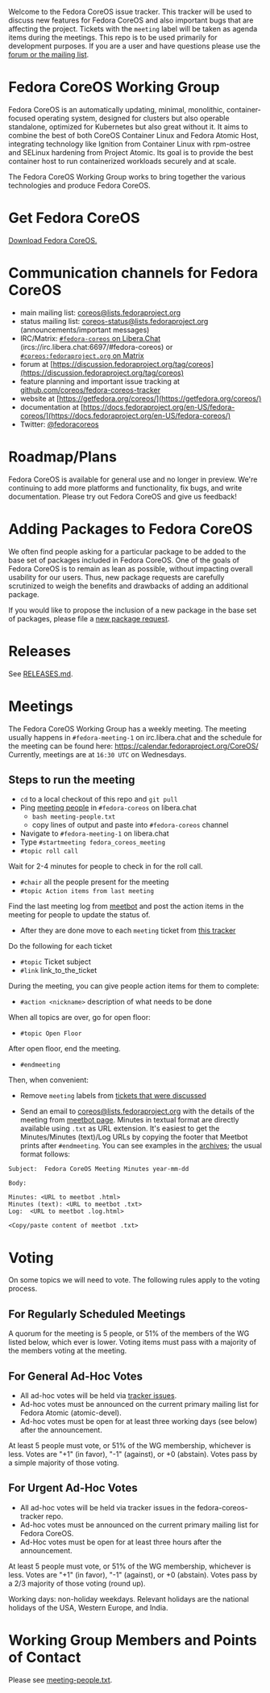 Welcome to the Fedora CoreOS issue tracker. This tracker will be used
to discuss new features for Fedora CoreOS and also important bugs that
are affecting the project. Tickets with the `meeting` label will be
taken as agenda items during the meetings. This repo is to be used primarily
for development purposes. If you are a user and have questions please use
the [forum or the mailing list](#communication-channels-for-fedora-coreos).

# Fedora CoreOS Working Group

Fedora CoreOS is an automatically updating, minimal, monolithic,
container-focused operating system, designed for clusters but also
operable standalone, optimized for Kubernetes but also great without
it. It aims to combine the best of both CoreOS Container Linux and
Fedora Atomic Host, integrating technology like Ignition from Container
Linux with rpm-ostree and SELinux hardening from Project Atomic. Its
goal is to provide the best container host to run containerized workloads
securely and at scale.

The Fedora CoreOS Working Group works to bring together the various
technologies and produce Fedora CoreOS.

# Get Fedora CoreOS

[Download Fedora CoreOS.](https://getfedora.org/coreos/download/)

# Communication channels for Fedora CoreOS

- main mailing list: [coreos@lists.fedoraproject.org](https://lists.fedoraproject.org/archives/list/coreos@lists.fedoraproject.org/)
- status mailing list: [coreos-status@lists.fedoraproject.org](https://lists.fedoraproject.org/archives/list/coreos-status@lists.fedoraproject.org/) (announcements/important messages)
- IRC/Matrix: [`#fedora-coreos` on Libera.Chat](https://web.libera.chat/#fedora-coreos) (ircs://irc.libera.chat:6697/#fedora-coreos) or [`#coreos:fedoraproject.org` on Matrix](https://matrix.to/#/#coreos:fedoraproject.org)
- forum at [https://discussion.fedoraproject.org/tag/coreos](https://discussion.fedoraproject.org/tag/coreos)
- feature planning and important issue tracking at [github.com/coreos/fedora-coreos-tracker](https://github.com/coreos/fedora-coreos-tracker)
- website at [https://getfedora.org/coreos/](https://getfedora.org/coreos/)
- documentation at [https://docs.fedoraproject.org/en-US/fedora-coreos/](https://docs.fedoraproject.org/en-US/fedora-coreos/)
- Twitter: [@fedoracoreos](https://twitter.com/fedoracoreos)

# Roadmap/Plans

Fedora CoreOS is available for general use and no longer in preview.  We're
continuing to add more platforms and functionality, fix bugs, and write
documentation.  Please try out Fedora CoreOS and give us feedback!

# Adding Packages to Fedora CoreOS

We often find people asking for a particular package to be added to the base set of
packages included in Fedora CoreOS. One of the goals of Fedora CoreOS is to
remain as lean as possible, without impacting overall usability for our users.
Thus, new package requests are carefully scrutinized to weigh the benefits and
drawbacks of adding an additional package.

If you would like to propose the inclusion of a new package in the base set of packages,
please file a [new package request](https://github.com/coreos/fedora-coreos-tracker/issues/new?labels=kind/enhancement&template=new-package.md&title=New+Package+Request%3A+%3Cpackage+name%3E).

# Releases

See [RELEASES.md](RELEASES.md).

# Meetings

The Fedora CoreOS Working Group has a weekly meeting. The meeting usually
happens in `#fedora-meeting-1` on irc.libera.chat and the schedule for the
meeting can be found here: https://calendar.fedoraproject.org/CoreOS/
Currently, meetings are at `16:30 UTC` on Wednesdays.

## Steps to run the meeting

- `cd` to a local checkout of this repo and `git pull`
- Ping [meeting people](https://github.com/coreos/fedora-coreos-tracker/blob/main/meeting-people.txt) in `#fedora-coreos` on libera.chat
    - `bash meeting-people.txt`
    - copy lines of output and paste into `#fedora-coreos` channel
- Navigate to `#fedora-meeting-1` on libera.chat
- Type `#startmeeting fedora_coreos_meeting`
- `#topic roll call`

Wait for 2-4 minutes for people to check in for the roll call.

- `#chair` all the people present for the meeting
- `#topic Action items from last meeting`

Find the last meeting log from
[meetbot](https://meetbot-raw.fedoraproject.org/teams/fedora_coreos_meeting)
and post the action items in the meeting for people to
update the status of.

- After they are done move to each `meeting` ticket from
  [this tracker](https://github.com/coreos/fedora-coreos-tracker/labels/meeting)

Do the following for each ticket

- `#topic` Ticket subject
- `#link` link\_to\_the\_ticket

During the meeting, you can give people action items for them to complete:

- `#action <nickname>` description of what needs to be done

When all topics are over, go for open floor:

- `#topic Open Floor`

After open floor, end the meeting.

- `#endmeeting`

Then, when convenient:

- Remove `meeting` labels from [tickets that were discussed](https://github.com/coreos/fedora-coreos-tracker/labels/meeting)

- Send an email to [coreos@lists.fedoraproject.org](mailto:coreos@lists.fedoraproject.org) with the
details of the meeting from [meetbot page](https://meetbot.fedoraproject.org/sresults/?group_id=fedora_coreos_meeting&type=team).
Minutes in textual format are directly available using `.txt` as URL extension.
It's easiest to get the Minutes/Minutes (text)/Log URLs by copying the
footer that Meetbot prints after `#endmeeting`. You can see examples in the
[archives](https://lists.fedoraproject.org/archives/list/coreos@lists.fedoraproject.org/);
the usual format follows:

```
Subject:  Fedora CoreOS Meeting Minutes year-mm-dd

Body:

Minutes: <URL to meetbot .html>
Minutes (text): <URL to meetbot .txt>
Log:  <URL to meetbot .log.html>

<Copy/paste content of meetbot .txt>
```

# Voting

On some topics we will need to vote. The following rules apply to the voting
process.

## For Regularly Scheduled Meetings

A quorum for the meeting is 5 people, or 51% of the members of the WG listed
below, which ever is lower. Voting items must pass with a majority of the
members voting at the meeting.

## For General Ad-Hoc Votes

- All ad-hoc votes will be held via [tracker issues](https://github.com/coreos/fedora-coreos-tracker/).
- Ad-hoc votes must be announced on the current primary mailing list for Fedora Atomic (atomic-devel).
- Ad-hoc votes must be open for at least three working days (see below) after the announcement.

At least 5 people must vote, or 51% of the WG membership, whichever is
less. Votes are "+1" (in favor), "-1" (against), or +0 (abstain). Votes
pass by a simple majority of those voting.

## For Urgent Ad-Hoc Votes

- All ad-hoc votes will be held via tracker issues in the fedora-coreos-tracker repo.
- Ad-hoc votes must be announced on the current primary mailing list for Fedora CoreOS.
- Ad-Hoc votes must be open for at least three hours after the announcement.

At least 5 people must vote, or 51% of the WG membership, whichever is less. Votes are "+1" (in favor), "-1" (against), or +0 (abstain). Votes pass by a 2/3 majority of those voting (round up).

Working days: non-holiday weekdays. Relevant holidays are the national holidays of the USA, Western Europe, and India.

# Working Group Members and Points of Contact

Please see [meeting-people.txt](https://github.com/coreos/fedora-coreos-tracker/blob/main/meeting-people.txt).
